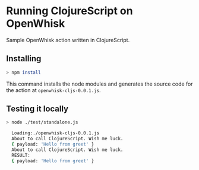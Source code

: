 Running ClojureScript on OpenWhisk
==================================

Sample OpenWhisk action written in ClojureScript.

## Installing

 ```bash
 > npm install
 ```

This command installs the node modules and generates the source code for the action at `openwhisk-cljs-0.0.1.js`.

## Testing it locally

```bash
> node ./test/standalone.js 

  Loading:./openwhisk-cljs-0.0.1.js
  About to call ClojureScript. Wish me luck.
  { payload: 'Hello from greet' }
  About to call ClojureScript. Wish me luck.
  RESULT:
  { payload: 'Hello from greet' }
```

